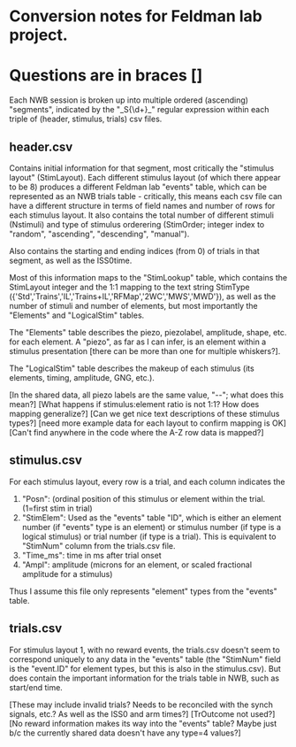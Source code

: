 # Conversion notes for Feldman lab project.
# Questions are in braces []

Each NWB session is broken up into multiple ordered (ascending) "segments", indicated by the "\_S{\d+}\_" regular expression within each triple of (header, stimulus, trials) csv files.

## header.csv

Contains initial information for that segment, most critically the "stimulus layout" (StimLayout). Each different stimulus layout (of which there appear to be 8) produces a different Feldman lab "events" table, which can be represented as an NWB trials table - critically, this means each csv file can have a different structure in terms of field names and number of rows for each stimulus layout. It also contains the total number of different stimuli (Nstimuli) and type of stimulus orderering (StimOrder; integer index to "random", "ascending", "descending", "manual").

Also contains the starting and ending indices (from 0) of trials in that segment, as well as the ISS0time.

Most of this information maps to the "StimLookup" table, which contains the StimLayout integer and the 1:1 mapping to the text string StimType ({'Std','Trains','IL','Trains+IL','RFMap','2WC','MWS','MWD'}), as well as the number of stimuli and number of elements, but most importantly the "Elements" and "LogicalStim" tables.

The "Elements" table describes the piezo, piezolabel, amplitude, shape, etc. for each element. A "piezo", as far as I can infer, is an element within a stimulus presentation [there can be more than one for multiple whiskers?].

The "LogicalStim" table describes the makeup of each stimulus (its elements, timing, amplitude, GNG, etc.).

[In the shared data, all piezo labels are the same value, "--"; what does this mean?]
[What happens if stimulus:element ratio is not 1:1? How does mapping generalize?]
[Can we get nice text descriptions of these stimulus types?]
[need more example data for each layout to confirm mapping is OK]
[Can't find anywhere in the code where the A-Z row data is mapped?]

## stimulus.csv

For each stimulus layout, every row is a trial, and each column indicates the

1. "Posn": (ordinal position of this stimulus or element within the trial. (1=first stim in trial)
2. "StimElem": Used as the "events" table "ID", which is either an element number (if "events" type is an element) or stimulus number (if type is a logical stimulus) or trial number (if type is a trial). This is equivalent to "StimNum" column from the trials.csv file.
3. "Time_ms": time in ms after trial onset
4. "Ampl": amplitude (microns for an element, or scaled fractional amplitude for a stimulus)

Thus I assume this file only represents "element" types from the "events" table.

## trials.csv

For stimulus layout 1, with no reward events, the trials.csv doesn't seem to correspond uniquely to any data in the "events" table (the "StimNum" field is the "event.ID" for element types, but this is also in the stimulus.csv). But does contain the important information for the trials table in NWB, such as start/end time.

[These may include invalid trials? Needs to be reconciled with the synch signals, etc.? As well as the ISS0 and arm times?]
[TrOutcome not used?]
[No reward information makes its way into the "events" table? Maybe just b/c the currently shared data doesn't have any type=4 values?]

